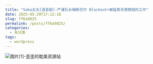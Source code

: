 ```yaml
---
title: "Saka太太[语音剧]-严谨队长梅斯巴尔 Blackout+被猛男天使拥抱的工作"
date: 2025-05-29T17:12:18
slug: ff6a9825
permalink: /posts/ff6a9825/
categories:
  - 未分类
tags:
  - wordpress
---
```


![图片[1]-歪歪的耽美资源站](/images/wp/ff6a9825-d5d13581.jpg)
